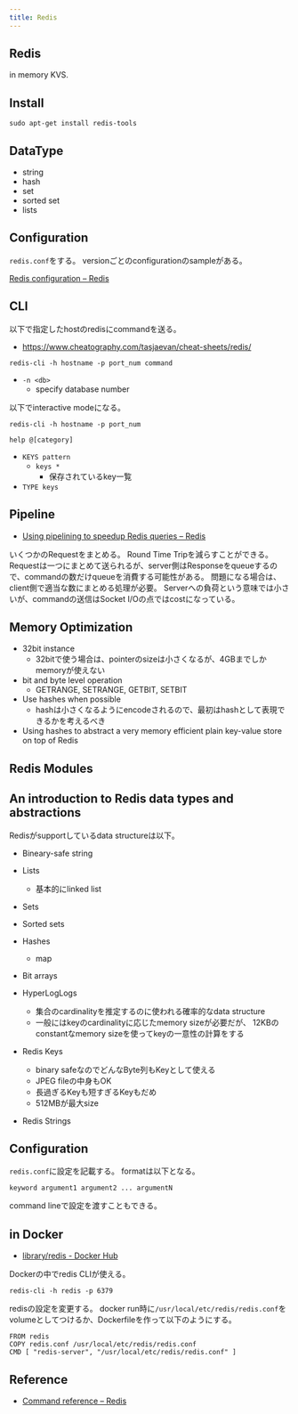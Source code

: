 ```yaml
---
title: Redis
---
```


## Redis
in memory KVS.

## Install

```
sudo apt-get install redis-tools
```

## DataType
* string
* hash
* set
* sorted set
* lists


## Configuration
`redis.conf`をする。
versionごとのconfigurationのsampleがある。

[Redis configuration – Redis](https://redis.io/topics/config)


## CLI
以下で指定したhostのredisにcommandを送る。

* https://www.cheatography.com/tasjaevan/cheat-sheets/redis/

```
redis-cli -h hostname -p port_num command
```

* `-n <db>`
    * specify database number

以下でinteractive modeになる。

```
redis-cli -h hostname -p port_num
```

```
help @[category]
```

* `KEYS pattern`
    * `keys *`
        * 保存されているkey一覧
* `TYPE keys`


## Pipeline
* [Using pipelining to speedup Redis queries – Redis](https://redis.io/topics/pipelining)

いくつかのRequestをまとめる。
Round Time Tripを減らすことができる。
Requestは一つにまとめて送られるが、server側はResponseをqueueするので、commandの数だけqueueを消費する可能性がある。
問題になる場合は、client側で適当な数にまとめる処理が必要。
Serverへの負荷という意味では小さいが、commandの送信はSocket I/Oの点ではcostになっている。


## Memory Optimization
* 32bit instance
    * 32bitで使う場合は、pointerのsizeは小さくなるが、4GBまでしかmemoryが使えない
* bit and byte level operation
    * GETRANGE, SETRANGE, GETBIT, SETBIT
* Use hashes when possible
    * hashは小さくなるようにencodeされるので、最初はhashとして表現できるかを考えるべき
* Using hashes to abstract a very memory efficient plain key-value store on top of Redis

## Redis Modules

## An introduction to Redis data types and abstractions
Redisがsupportしているdata structureは以下。

* Bineary-safe string
* Lists
    * 基本的にlinked list
* Sets
* Sorted sets
* Hashes
    * map
* Bit arrays
* HyperLogLogs
    * 集合のcardinalityを推定するのに使われる確率的なdata structure
    * 一般にはkeyのcardinalityに応じたmemory sizeが必要だが、 12KBのconstantなmemory sizeを使ってkeyの一意性の計算をする

* Redis Keys
    * binary safeなのでどんなByte列もKeyとして使える
    * JPEG fileの中身もOK
    * 長過ぎるKeyも短すぎるKeyもだめ
    * 512MBが最大size
* Redis Strings

## Configuration
`redis.conf`に設定を記載する。
formatは以下となる。

```
keyword argument1 argument2 ... argumentN
```

command lineで設定を渡すこともできる。

## in Docker
* [library/redis - Docker Hub](https://hub.docker.com/_/redis/)

Dockerの中でredis CLIが使える。

```
redis-cli -h redis -p 6379
```

redisの設定を変更する。
docker run時に`/usr/local/etc/redis/redis.conf`をvolumeとしてつけるか、Dockerfileを作って以下のようにする。

```
FROM redis
COPY redis.conf /usr/local/etc/redis/redis.conf
CMD [ "redis-server", "/usr/local/etc/redis/redis.conf" ]
```

## Reference
* [Command reference – Redis](https://redis.io/commands)
